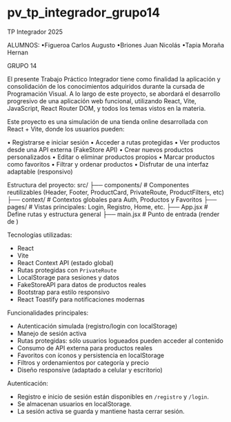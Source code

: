 # pv_tp_integrador_grupo14
TP Integrador 2025

ALUMNOS:
•Figueroa Carlos Augusto
•Briones Juan Nicolás
•Tapia Moraña Hernan 

GRUPO 14 

El presente Trabajo Práctico Integrador tiene como finalidad la aplicación y consolidación de los conocimientos adquiridos durante la cursada de Programación Visual. A lo largo de este proyecto, se abordará el desarrollo progresivo de una aplicación web funcional, utilizando React, Vite, JavaScript, React Router DOM, y todos los temas vistos en la materia.

Este proyecto es una simulación de una tienda online desarrollada con React + Vite, donde los usuarios pueden:

• Registrarse e iniciar sesión
• Acceder a rutas protegidas
• Ver productos desde una API externa (FakeStore API)
• Crear nuevos productos personalizados
• Editar o eliminar productos propios
• Marcar productos como favoritos
• Filtrar y ordenar productos
• Disfrutar de una interfaz adaptable (responsivo)

Estructura del proyecto:
src/
├── components/ # Componentes reutilizables (Header, Footer, ProductCard, PrivateRoute, ProductFilters, etc)
├── context/ # Contextos globales para Auth, Productos y Favoritos
├── pages/ # Vistas principales: Login, Registro, Home, etc.
├── App.jsx # Define rutas y estructura general
├── main.jsx # Punto de entrada (render de <App >)

Tecnologías utilizadas:
- React
- Vite
- React Context API (estado global)
- Rutas protegidas con `PrivateRoute`
- LocalStorage para sesiones y datos
- FakeStoreAPI para datos de productos reales
- Bootstrap para estilo responsivo
- React Toastify para notificaciones modernas

Funcionalidades principales:
- Autenticación simulada (registro/login con localStorage)
- Manejo de sesión activa
- Rutas protegidas: sólo usuarios logueados pueden acceder al contenido
- Consumo de API externa para productos reales
- Favoritos con íconos y persistencia en localStorage
- Filtros y ordenamientos por categoría y precio
- Diseño responsive (adaptado a celular y escritorio)

Autenticación:
- Registro e inicio de sesión están disponibles en `/registro` y `/login`.
- Se almacenan usuarios en localStorage.
- La sesión activa se guarda y mantiene hasta cerrar sesión.